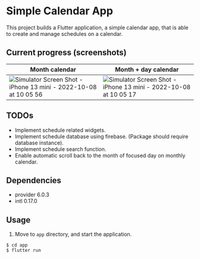 # Simple Calendar App
<!-- # map-oriented-schedule-MS -->
This project builds a Flutter application, a simple calendar app, that is able to create and manage schedules on a calendar.

## Current progress (screenshots)
| Month calendar | Month + day calendar |
| --- | --- |
| ![Simulator Screen Shot - iPhone 13 mini - 2022-10-08 at 10 05 56](https://user-images.githubusercontent.com/70369563/194680090-cae6a0b6-57ec-4366-a77f-659e46d77bb5.png) | ![Simulator Screen Shot - iPhone 13 mini - 2022-10-08 at 10 05 17](https://user-images.githubusercontent.com/70369563/194680328-26222aa9-a46a-44cc-8177-7bd7f14bbef7.png) |

## TODOs
- Implement schedule related widgets.
- Implement schedule database using firebase. (Package should require database instance).
- Implement schedule search function.
- Enable automatic scroll back to the month of focused day on monthly calendar.

## Dependencies
- provider 6.0.3
- intl 0.17.0

## Usage
1. Move to `app` directory, and start the application.
```
$ cd app
$ flutter run
```
